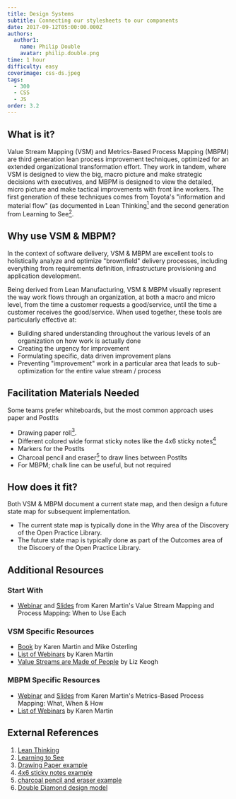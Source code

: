 ```yaml
---
title: Design Systems
subtitle: Connecting our stylesheets to our components
date: 2017-09-12T05:00:00.000Z
authors:
  author1:
    name: Philip Double
    avatar: philip.double.png
time: 1 hour
difficulty: easy
coverimage: css-ds.jpeg
tags:
  - 300
  - CSS
  - JS
order: 3.2
---
```


## What is it?

Value Stream Mapping (VSM) and Metrics-Based Process Mapping (MBPM) are third generation lean process improvement techniques, optimized for an extended organizational transformation effort. They work in tandem, where VSM is designed to view the big, macro picture and make strategic decisions with executives, and MBPM is designed to view the detailed, micro picture and make tactical improvements with front line workers. The first generation of these techniques comes from Toyota's "information and material flow" (as documented in Lean Thinking[<sup>1</sup>](#footnote-1) and the second generation from Learning to See[<sup>2</sup>](#footnote-2).

## Why use VSM & MBPM?

In the context of software delivery, VSM & MBPM are excellent tools to holistically analyze and optimize "brownfield" delivery processes, including everything from requirements definition, infrastructure provisioning and application development.

Being derived from Lean Manufacturing, VSM & MBPM visually represent the way work flows through an organization, at both a macro and micro level, from the time a customer requests a good/service, until the time a customer receives the good/service. When used together, these tools are particularly effective at:

* Building shared understanding throughout the various levels of an organization on how work is actually done
* Creating the urgency for improvement
* Formulating specific, data driven improvement plans
* Preventing "improvement" work in a particular area that leads to sub-optimization for the entire value stream / process

## Facilitation Materials Needed

Some teams prefer whiteboards, but the most common approach uses paper and PostIts

* Drawing paper roll[<sup>3</sup>](#footnote-3).
* Different colored wide format sticky notes like the 4x6 sticky notes[<sup>4</sup>](#footnote-4)
* Markers for the PostIts
* Charcoal pencil and eraser[<sup>5</sup>](#footnote-5) to draw lines between PostIts
* For MBPM; chalk line can be useful, but not required

## How does it fit?

Both VSM & MBPM document a current state map, and then design a future state map for subsequent implementation.

* The current state map is typically done in the Why area of the Discovery of the Open Practice Library.
* The future state map is typically done as part of the Outcomes area of the Discoery of the Open Practice Library.

## Additional Resources

### Start With

* [Webinar](https://vimeo.com/149407030) and [Slides](https://www.slideshare.net/KarenMartinGroup/vsmmbpmwhenyouoptforeach) from Karen Martin's Value Stream Mapping and Process Mapping: When to Use Each

### VSM Specific Resources

* [Book](https://www.ksmartin.com/books/value-stream-mapping/) by Karen Martin and Mike Osterling
* [List of Webinars](https://www.ksmartin.com/webinar/value-stream-mapping/) by Karen Martin
* [Value Streams are Made of People](https://lizkeogh.com/value-streams-are-made-of-people/) by Liz Keogh

### MBPM Specific Resources

* [Webinar](https://vimeo.com/54601924) and [Slides](https://www.slideshare.net/KarenMartinGroup/metricsbased-process-mapping-what-when-how) from Karen Martin's Metrics-Based Process Mapping: What, When & How
* [List of Webinars](https://www.ksmartin.com/webinar/metrics-based-process-mapping/) by Karen Martin

## External References

1. <a name="footnote-1"></a>[Lean Thinking](https://www.lean.org/BookStore/ProductDetails.cfm?SelectedProductID=88)
2. <a name="footnote-2"></a>[Learning to See](https://www.lean.org/Bookstore/ProductDetails.cfm?SelectedProductId=9)
3. <a name="footnote-3"></a>[Drawing Paper example](http://www.ikea.com/us/en/catalog/products/80324072/)
4. <a name="footnote-4"></a>[4x6 sticky notes example](https://www.amazon.com/Post-Sticky-Janeiro-Collection-4621-SSAU/dp/B001UXFT70)
5. <a name="footnote-5"></a>[charcoal pencil and eraser example](https://www.amazon.com/Studio-25-Piece-Drawing-Artists-Charcoal/dp/1441310207)
6. <a name="footnote-6"></a>[Double Diamond design model](https://medium.com/digital-experience-design/how-to-apply-a-design-thinking-hcd-ux-or-any-creative-process-from-scratch-b8786efbf812)
